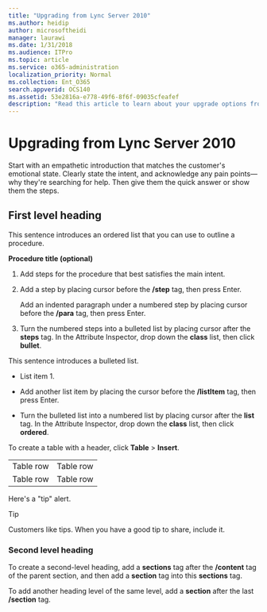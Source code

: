 ```yaml
---
title: "Upgrading from Lync Server 2010"
ms.author: heidip
author: microsoftheidi
manager: laurawi
ms.date: 1/31/2018
ms.audience: ITPro
ms.topic: article
ms.service: o365-administration
localization_priority: Normal
ms.collection: Ent_O365
search.appverid: OCS140
ms.assetid: 53e2816a-e778-49f6-8f6f-09035cfeafef
description: "Read this article to learn about your upgrade options from Lync Server 2010."
---
```


# Upgrading from Lync Server 2010

Start with an empathetic introduction that matches the customer's emotional state. Clearly state the intent, and acknowledge any pain points—why they're searching for help. Then give them the quick answer or show them the steps.
  
## First level heading

This sentence introduces an ordered list that you can use to outline a procedure.
  
 **Procedure title (optional)**
  
1. Add steps for the procedure that best satisfies the main intent.
    
2. Add a step by placing cursor before the **/step** tag, then press Enter. 
    
    Add an indented paragraph under a numbered step by placing cursor before the **/para** tag, then press Enter. 
    
3. Turn the numbered steps into a bulleted list by placing cursor after the **steps** tag. In the Attribute Inspector, drop down the **class** list, then click **bullet**. 
    
This sentence introduces a bulleted list.
  
- List item 1.
    
- Add another list item by placing the cursor before the **/listItem** tag, then press Enter. 
    
- Turn the bulleted list into a numbered list by placing cursor after the **list** tag. In the Attribute Inspector, drop down the **class** list, then click **ordered**. 
    
To create a table with a header, click **Table** \> **Insert**. 
  
|||
|:-----|:-----|
|Table row  <br/> |Table row  <br/> |
|Table row  <br/> |Table row  <br/> |
   
Here's a "tip" alert.
  
> [!TIP]
> Customers like tips. When you have a good tip to share, include it. 
  
### Second level heading

To create a second-level heading, add a **sections** tag after the **/content** tag of the parent section, and then add a **section** tag into this **sections** tag. 
  
To add another heading level of the same level, add a **section** after the last **/section** tag. 
  

